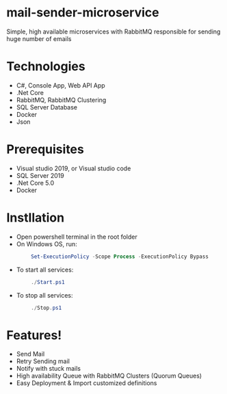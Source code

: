 # mail-sender-microservice
Simple, high available microservices with RabbitMQ responsible for sending huge number of emails

# Technologies
* C#, Console App, Web API App
* .Net Core
* RabbitMQ, RabbitMQ Clustering
* SQL Server Database
* Docker
* Json 

# Prerequisites
 - Visual studio 2019, or Visual studio code
 - SQL Server 2019
 - .Net Core 5.0
 - Docker

# Instllation
- Open powershell terminal in the root folder
- On Windows OS, run:
```powershell
        Set-ExecutionPolicy -Scope Process -ExecutionPolicy Bypass
```
- To start all services:
```powershell
        ./Start.ps1
```
- To stop all services:
```powershell
        ./Stop.ps1
```
# Features!
  - Send Mail
  - Retry Sending mail
  - Notify with stuck mails
  - High availability Queue with RabbitMQ Clusters (Quorum  Queues)
  - Easy Deployment & Import customized definitions


